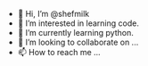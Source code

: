 - 👋 Hi, I’m @shefmilk
- 👀 I’m interested in learning code.
- 🌱 I’m currently learning python.
- 💞️ I’m looking to collaborate on ...
- 📫 How to reach me ...

<!---
shefmilk/shefmilk is a ✨ special ✨ repository because its `README.md` (this file) appears on your GitHub profile.
You can click the Preview link to take a look at your changes.
--->

